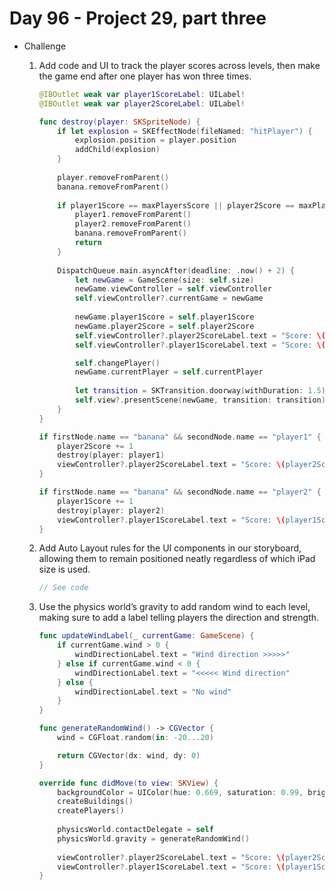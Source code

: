 # Day 96 - Project 29, part three

- Challenge

    1. Add code and UI to track the player scores across levels, then make the game end after one player has won three times.

        ```swift
        @IBOutlet weak var player1ScoreLabel: UILabel!
        @IBOutlet weak var player2ScoreLabel: UILabel!
        ```

        ```swift
        func destroy(player: SKSpriteNode) {
            if let explosion = SKEffectNode(fileNamed: "hitPlayer") {
                explosion.position = player.position
                addChild(explosion)
            }
            
            player.removeFromParent()
            banana.removeFromParent()
            
            if player1Score == maxPlayersScore || player2Score == maxPlayersScore {
                player1.removeFromParent()
                player2.removeFromParent()
                banana.removeFromParent()
                return
            }
            
            DispatchQueue.main.asyncAfter(deadline: .now() + 2) {
                let newGame = GameScene(size: self.size)
                newGame.viewController = self.viewController
                self.viewController?.currentGame = newGame
                
                newGame.player1Score = self.player1Score
                newGame.player2Score = self.player2Score
                self.viewController?.player2ScoreLabel.text = "Score: \(self.player2Score)"
                self.viewController?.player1ScoreLabel.text = "Score: \(self.player1Score)"

                self.changePlayer()
                newGame.currentPlayer = self.currentPlayer
                
                let transition = SKTransition.doorway(withDuration: 1.5)
                self.view?.presentScene(newGame, transition: transition)
            }
        }
        ```

        ```swift
        if firstNode.name == "banana" && secondNode.name == "player1" {
            player2Score += 1
            destroy(player: player1)
            viewController?.player2ScoreLabel.text = "Score: \(player2Score)"
        }

        if firstNode.name == "banana" && secondNode.name == "player2" {
            player1Score += 1
            destroy(player: player2)
            viewController?.player1ScoreLabel.text = "Score: \(player1Score)"
        }
        ```

    2. Add Auto Layout rules for the UI components in our storyboard, allowing them to remain positioned neatly regardless of which iPad size is used.

        ```swift
        // See code
        ```

    3. Use the physics world’s gravity to add random wind to each level, making sure to add a label telling players the direction and strength.

        ```swift
        func updateWindLabel(_ currentGame: GameScene) {
            if currentGame.wind > 0 {
                windDirectionLabel.text = "Wind direction >>>>>"
            } else if currentGame.wind < 0 {
                windDirectionLabel.text = "<<<<< Wind direction"
            } else {
                windDirectionLabel.text = "No wind"
            }
        }
        ```

        ```swift
        func generateRandomWind() -> CGVector {
            wind = CGFloat.random(in: -20...20)

            return CGVector(dx: wind, dy: 0)
        }
        ```

        ```swift
        override func didMove(to view: SKView) {
            backgroundColor = UIColor(hue: 0.669, saturation: 0.99, brightness: 0.67, alpha: 1)
            createBuildings()
            createPlayers()
            
            physicsWorld.contactDelegate = self
            physicsWorld.gravity = generateRandomWind()
            
            viewController?.player2ScoreLabel.text = "Score: \(player2Score)"
            viewController?.player1ScoreLabel.text = "Score: \(player1Score)"
        }
        ```